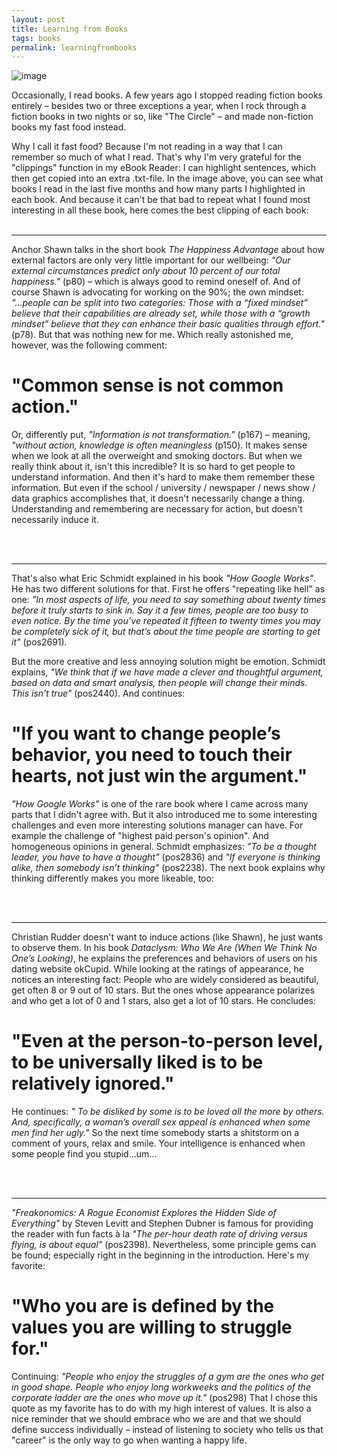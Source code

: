 ```yaml
---
layout: post
title: Learning from Books
tags: books
permalink: learningfrombooks
---
```


![image](/pic/141201_books.png)

Occasionally, I read books. A few years ago I stopped reading fiction books entirely – besides two or three exceptions a year, when I rock through a fiction books in two nights or so, like "The Circle" – and made non-fiction books my fast food instead.

Why I call it fast food? Because I'm not reading in a way that I can remember so much of what I read. That's why I'm very grateful for the "clippings" function in my eBook Reader: I can highlight sentences, which then get copied into an extra .txt-file. In the image above, you can see what books I read in the last five months and how many parts I highlighted in each book. And because it can't be that bad to repeat what I found most interesting in all these book, here comes the best clipping of each book:
<br><br>

-----

Anchor Shawn talks in the short book *The Happiness Advantage* about how external factors are only very little important for our wellbeing: *"Our external circumstances predict only about 10 percent of our total happiness."* (p80) – which is always good to remind oneself of. And of course Shawn is advocating for working on the 90%; the own mindset: *"...people can be split into two categories: Those with a “fixed mindset” believe that their capabilities are already set, while those with a “growth mindset” believe that they can enhance their basic qualities through effort."* (p78). But that was nothing new for me. Which really astonished me, however, was the following comment:

"Common sense is not common action."
=====

Or, differently put, *"Information is not transformation."* (p167) – meaning, *"without action, knowledge is often meaningless* (p150). It makes sense when we look at all the overweight and smoking doctors. But when we really think about it, isn't this incredible? It is so hard to get people to understand information. And then it's hard to make them remember these information. But even if the school / university / newspaper / news show / data graphics accomplishes that, it doesn't necessarily change a thing. Understanding and remembering are necessary for action, but doesn't necessarily induce it.

<br><br>

-----

That's also what Eric Schmidt explained in his book *"How Google Works"*. He has two different solutions for that. First he offers "repeating like hell" as one: *"In most aspects of life, you need to say something about twenty times before it truly starts to sink in. Say it a few times, people are too busy to even notice. By the time you’ve repeated it fifteen to twenty times you may be completely sick of it, but that’s about the time people are starting to get it"* (pos2691).

But the more creative and less annoying solution might be emotion. Schmidt explains, *"We think that if we have made a clever and thoughtful argument, based on data and smart analysis, then people will change their minds. This isn’t true"* (pos2440). And continues:

"If you want to change people’s behavior, you need to touch their hearts, not just win the argument."
=====

*"How Google Works"* is one of the rare book where I came across many parts that I didn't agree with. But it also introduced me to some interesting challenges and even more interesting solutions manager can have. For example the challenge of "highest paid person's opinion". And homogeneous opinions in general. Schmidt emphasizes: *"To be a thought leader, you have to have a thought"* (pos2836) and *"If everyone is thinking alike, then somebody isn’t thinking"* (pos2238). The next book explains why thinking differently makes you more likeable, too:

<br><br>

------

Christian Rudder doesn't want to induce actions (like Shawn), he just wants to observe them. In his book *Dataclysm: Who We Are (When We Think No One’s Looking)*, he explains the preferences and behaviors of users on his dating website okCupid.
While looking at the ratings of appearance, he notices an interesting fact: People who are widely considered as beautiful, get often 8 or 9 out of 10 stars. But the ones whose appearance polarizes and who get a lot of 0 and 1 stars, also get a lot of 10 stars. He concludes:

"Even at the person-to-person level, to be universally liked is to be relatively ignored."
==========

He continues: *" To be disliked by some is to be loved all the more by others. And, specifically, a woman’s overall sex appeal is enhanced when some men find her ugly."* So the next time somebody starts a shitstorm on a comment of yours, relax and smile. Your intelligence is enhanced when some people find you stupid...um...

<br><br>

-----

*"Freakonomics: A Rogue Economist Explores the Hidden Side of Everything"* by Steven Levitt and Stephen Dubner is famous for providing the reader with fun facts à la *"The per-hour death rate of driving versus flying, is about equal"* (pos2398). Nevertheless, some principle gems can be found; especially right in the beginning in the introduction. Here's my favorite:

"Who you are is defined by the values you are willing to struggle for."
==========

Continuing: *"People who enjoy the struggles of a gym are the ones who get in good shape. People who enjoy long workweeks and the politics of the corporate ladder are the ones who move up it."* (pos298) That I chose this quote as my favorite has to do with my high interest of values. It is also a nice reminder that we should embrace who we are and that we should define success individually – instead of listening to society who tells us that "career" is the only way to go when wanting a happy life.
